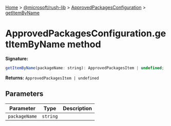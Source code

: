 [Home](./index) &gt; [@microsoft/rush-lib](./rush-lib.md) &gt; [ApprovedPackagesConfiguration](./rush-lib.approvedpackagesconfiguration.md) &gt; [getItemByName](./rush-lib.approvedpackagesconfiguration.getitembyname.md)

# ApprovedPackagesConfiguration.getItemByName method


**Signature:**
```javascript
getItemByName(packageName: string): ApprovedPackagesItem | undefined;
```
**Returns:** `ApprovedPackagesItem | undefined`

## Parameters

|  Parameter | Type | Description |
|  --- | --- | --- |
|  `packageName` | `string` |  |

